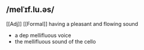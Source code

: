 ## /melˈɪf.lu.əs/
[[Adj]]  [[Formal]]
having a pleasant and flowing sound

- a dep mellifluous voice
- the mellifluous sound of the cello